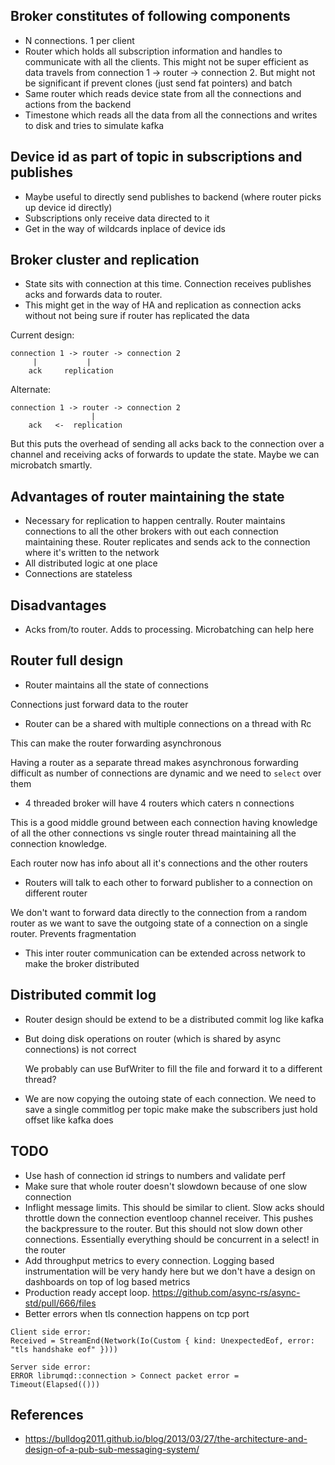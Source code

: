 
Broker constitutes of following components
----------------

* N connections. 1 per client 
* Router which holds all subscription information and handles to
  communicate with all the clients. This might not be super efficient as
  data travels from connection 1 -> router -> connection 2. But might
  not be significant if prevent clones (just send fat pointers) and batch
* Same router which reads device state from all the connections and actions
  from the backend
* Timestone which reads all the data from all the connections and writes
  to disk and tries to simulate kafka


Device id as part of topic in subscriptions and publishes
-----------------

* Maybe useful to directly send publishes to backend (where router picks up device id directly)
* Subscriptions only receive data directed to it
* Get in the way of wildcards inplace of device ids


Broker cluster and replication
-----------------

* State sits with connection at this time. Connection receives publishes
  acks and forwards data to router.
* This might get in the way of HA and replication as connection acks
  without not being sure if router has replicated the data

Current design:

	connection 1 -> router -> connection 2
	     |           |
	    ack     replication

Alternate:

	connection 1 -> router -> connection 2
	                  |
	    ack   <-  replication

But this puts the overhead of sending all acks back to the connection
over a channel and receiving acks of forwards to update the state. Maybe 
we can microbatch smartly. 

Advantages of router maintaining the state
---------------

* Necessary for replication to happen centrally. Router maintains
  connections to all the other brokers with out each connection
  maintaining these. Router replicates and sends ack to the connection
  where it's written to the network
* All distributed logic at one place
* Connections are stateless

Disadvantages
-------------

* Acks from/to router. Adds to processing. Microbatching can help here 


Router full design
-------------

* Router maintains all the state of connections

Connections just forward data to the router

* Router can be a shared with multiple connections on a thread with Rc

This can make the router forwarding asynchronous

Having a router as a separate thread makes asynchronous forwarding
difficult as number of connections are dynamic and we need to `select`
over them

* 4 threaded broker will have 4 routers which caters n connections

This is a good middle ground between each connection having knowledge of
all the other connections vs single router thread maintaining all the
connection knowledge. 

Each router now has info about all it's connections and the other
routers

* Routers will talk to each other to forward publisher to a connection
  on different router

We don't want to forward data directly to the connection from a random
router as we want to save the outgoing state of a connection on a
single router. Prevents fragmentation

* This inter router communication can be extended across network to make
  the broker distributed

Distributed commit log
----------------

* Router design should be extend to be a distributed commit log like
  kafka

* But doing disk operations on router (which is shared by async
  connections) is not correct

  We probably can use BufWriter to fill the file and forward it to a
  different thread?

* We are now copying the outoing state of each connection. We need to
  save a single commitlog per topic make make the subscribers just hold
  offset like kafka does

TODO
---------------

* Use hash of connection id strings to numbers and validate perf 
* Make sure that whole router doesn't slowdown because of one slow connection
* Inflight message limits. This should be similar to client. Slow acks should 
  throttle down the connection eventloop channel receiver. This
  pushes the backpressure to the router. But this should not slow down 
  other connections. Essentially everything should be concurrent in a 
  select! in the router
* Add throughput metrics to every connection. Logging based
  instrumentation will be very handy here but we don't have a design on
  dashboards on top of log based metrics
* Production ready accept loop. https://github.com/async-rs/async-std/pull/666/files
* Better errors when tls connection happens on tcp port
```
Client side error:
Received = StreamEnd(Network(Io(Custom { kind: UnexpectedEof, error: "tls handshake eof" })))

Server side error:
ERROR librumqd::connection > Connect packet error = Timeout(Elapsed(()))
```

References
--------------

* https://bulldog2011.github.io/blog/2013/03/27/the-architecture-and-design-of-a-pub-sub-messaging-system/
